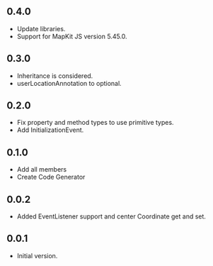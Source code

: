 ## 0.4.0
- Update libraries.
- Support for MapKit JS version 5.45.0.

## 0.3.0
- Inheritance is considered.
- userLocationAnnotation to optional.

## 0.2.0
- Fix property and method types to use primitive types.
- Add InitializationEvent.

## 0.1.0
- Add all members
- Create Code Generator

## 0.0.2
- Added EventListener support and center Coordinate get and set.

## 0.0.1
- Initial version.

